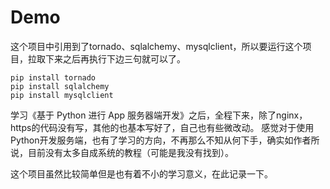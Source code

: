 # Demo

这个项目中引用到了tornado、sqlalchemy、mysqlclient，所以要运行这个项目，拉取下来之后再执行下边三句就可以了。

```
pip install tornado
pip install sqlalchemy
pip install mysqlclient
```

学习《基于 Python 进行 App 服务器端开发》之后，全程下来，除了nginx，https的代码没有写，其他的也基本写好了，自己也有些微改动。
感觉对于使用Python开发服务端，也有了学习的方向，不再那么不知从何下手，确实如作者所说，目前没有太多自成系统的教程（可能是我没有找到）。

这个项目虽然比较简单但是也有着不小的学习意义，在此记录一下。
